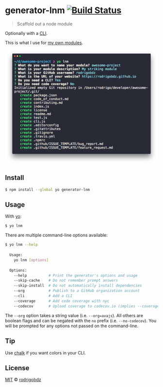 # generator-lnm [![Build Status](https://travis-ci.com/rodrigobdz/generator-lnm.svg?branch=master)](https://travis-ci.com/rodrigobdz/generator-lnm)

> Scaffold out a node module

Optionally with a [CLI](http://en.wikipedia.org/wiki/Command-line_interface).

This is what I use for [my own modules](https://www.npmjs.com/~rodrigobdz).

![Usage screenshot](screenshot.png)

## Install

```sh
$ npm install --global yo generator-lnm
```

## Usage

With [yo](https://github.com/yeoman/yo):

```sh
$ yo lnm
```

There are multiple command-line options available:

```sh
$ yo lnm --help

  Usage:
    yo lnm [options]

  Options:
    --help          # Print the generator's options and usage
    --skip-cache    # Do not remember prompt answers                      Default: false
    --skip-install  # Do not automatically install dependencies           Default: false
    --org           # Publish to a GitHub organization account
    --cli           # Add a CLI
    --coverage      # Add code coverage with nyc
    --codecov       # Upload coverage to codecov.io (implies --coverage)
```

The `--org` option takes a string value (i.e. `--org=avajs`). All others are boolean flags and can be negated with the `no` prefix (i.e. `--no-codecov`). You will be prompted for any options not passed on the command-line.

## Tip

Use [chalk](https://github.com/sindresorhus/chalk) if you want colors in your CLI.

## License

[MIT](license) © [rodrigobdz](https://rodrigobdz.github.io)
